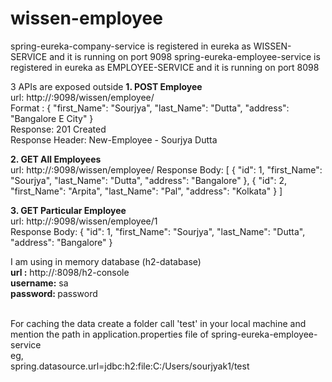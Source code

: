 # wissen-employee

spring-eureka-company-service is registered in eureka as WISSEN-SERVICE and it is running on port 9098
spring-eureka-employee-service is registered in eureka as EMPLOYEE-SERVICE and it is running on port 8098

3 APIs are exposed outside
<b>1. POST Employee</b> <br>
   url: http://<machine-ip-address>:9098/wissen/employee/ <br>
   Format : {
        "first_Name": "Sourjya",
        "last_Name": "Dutta",
        "address": "Bangalore E City"
    } <br>
   Response: 201 Created <br>
   Response Header: New-Employee - Sourjya Dutta <br>
   
 <b>2. GET All Employees</b> <br>
    url: http://<machine-ip-address>:9098/wissen/employee/ </b>
    Response Body: [ </b>
    {</b>
        "id": 1,</b>
        "first_Name": "Sourjya",</b>
        "last_Name": "Dutta",</b>
        "address": "Bangalore"</b>
    },</b>
    {</b>
        "id": 2,</b>
        "first_Name": "Arpita",</b>
        "last_Name": "Pal",</b>
        "address": "Kolkata"</b>
    }</b>
  ] <br>
  
  <b>3. GET Particular Employee</b> <br>
    url: http://<machine-ip-address>:9098/wissen/employee/1 <br>
    Response Body:</b>
    {</b>
        "id": 1,</b>
        "first_Name": "Sourjya",</b>
        "last_Name": "Dutta",</b>
        "address": "Bangalore"</b>
    } <br>
 
 I am using in memory database (h2-database) <br>
 <b>url :</b></b> http://<machine-ip-address>:8098/h2-console <br>
  <b>username:</b> sa <br>
  <b>password: </b> password <br> <br>
  
 For caching the data create a folder call 'test' in your local machine and mention the path in application.properties file of spring-eureka-employee-service <br>
eg, <br>
spring.datasource.url=jdbc:h2:file:C:/Users/sourjyak1/test
